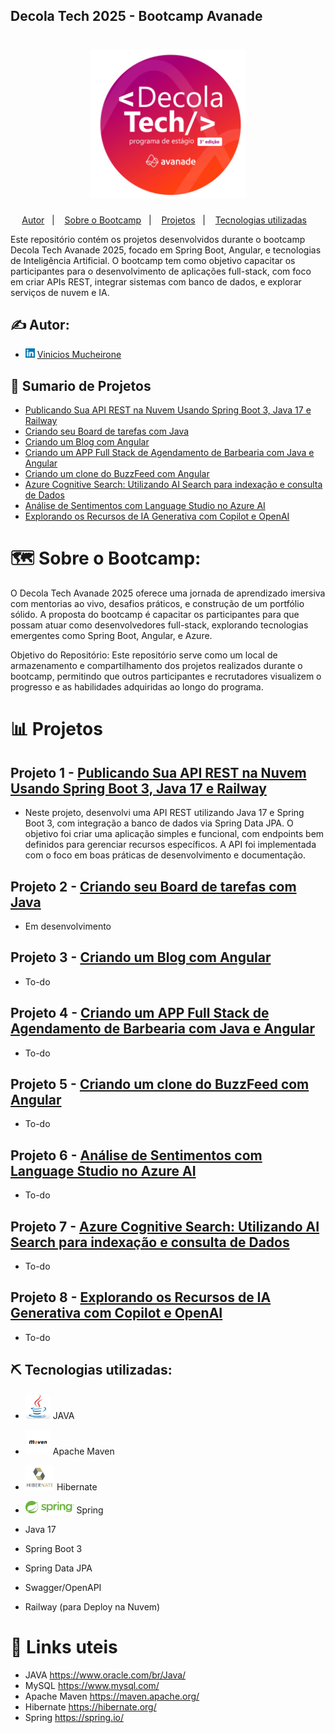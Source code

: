 ## Decola Tech 2025 - Bootcamp Avanade
<h1 align="center">
    <img alt="Gobarber" src="_ExternalFiles/DecolaTech.png" width="250px" />
</h1>

<p align="center">
  <a href="#authors">Autor</a>&nbsp;&nbsp;&nbsp;|&nbsp;&nbsp;&nbsp;
  <a href="#about">Sobre o Bootcamp</a>&nbsp;&nbsp;&nbsp;|&nbsp;&nbsp;&nbsp;
  <a href="#about">Projetos</a>&nbsp;&nbsp;&nbsp;|&nbsp;&nbsp;&nbsp;
  <a href="#tech_utilizadas">Tecnologias utilizadas</a>&nbsp;&nbsp;&nbsp;
</p>

Este repositório contém os projetos desenvolvidos durante o bootcamp Decola Tech Avanade 2025, focado em Spring Boot, Angular, e tecnologias de Inteligência Artificial. O bootcamp tem como objetivo capacitar os participantes para o desenvolvimento de aplicações full-stack, com foco em criar APIs REST, integrar sistemas com banco de dados, e explorar serviços de nuvem e IA.



## ✍️ Autor:  <a name = "authors"></a>
- <img src="_ExternalFiles/linkedln.png" height=15px> [Vinicios Mucheirone](https://www.linkedin.com/in/viniciosmucheirone/)


## 📝 Sumario de Projetos
- [Publicando Sua API REST na Nuvem Usando Spring Boot 3, Java 17 e Railway](#authors)
- [Criando seu Board de tarefas com Java](#authors)
- [Criando um Blog com Angular](#authors)
- [Criando um APP Full Stack de Agendamento de Barbearia com Java e Angular](#authors)
- [Criando um clone do BuzzFeed com Angular](#authors)
- [Azure Cognitive Search: Utilizando AI Search para indexação e consulta de Dados](#authors)
- [Análise de Sentimentos com Language Studio no Azure AI](#authors)
- [Explorando os Recursos de IA Generativa com Copilot e OpenAI](#authors)

# 🗺️ Sobre o Bootcamp:

O Decola Tech Avanade 2025 oferece uma jornada de aprendizado imersiva com mentorias ao vivo, desafios práticos, e construção de um portfólio sólido. A proposta do bootcamp é capacitar os participantes para que possam atuar como desenvolvedores full-stack, explorando tecnologias emergentes como Spring Boot, Angular, e Azure.

Objetivo do Repositório:
Este repositório serve como um local de armazenamento e compartilhamento dos projetos realizados durante o bootcamp, permitindo que outros participantes e recrutadores visualizem o progresso e as habilidades adquiridas ao longo do programa.


# 📊 Projetos <a name = "planejamento"></a>

## Projeto 1 - [Publicando Sua API REST na Nuvem Usando Spring Boot 3, Java 17 e Railway](https://github.com/viniciosmucheirone/DIO-Decola-Tech2025/tree/main/Biblioteca-API)
- Neste projeto, desenvolvi uma API REST utilizando Java 17 e Spring Boot 3, com integração a banco de dados via Spring Data JPA. O objetivo foi criar uma aplicação simples e funcional, com endpoints bem definidos para gerenciar recursos específicos. A API foi implementada com o foco em boas práticas de desenvolvimento e documentação.

## Projeto 2 - [Criando seu Board de tarefas com Java](https://github.com/viniciosmucheirone/DIO-Decola-Tech2025/tree/main/Board)
- Em desenvolvimento


## Projeto 3 - [Criando um Blog com Angular](https://github.com/viniciosmucheirone/DIO-Decola-Tech2025/tree/main/Blog-Angular)
- To-do


## Projeto 4 - [Criando um APP Full Stack de Agendamento de Barbearia com Java e Angular](https://github.com/viniciosmucheirone/DIO-Decola-Tech2025/tree/main/APP-Barbearia)
- To-do



## Projeto 5 - [Criando um clone do BuzzFeed com Angular](https://github.com/viniciosmucheirone/DIO-Decola-Tech2025/tree/main/BuzzFeed)
- To-do


## Projeto 6 - [Análise de Sentimentos com Language Studio no Azure AI](https://github.com/viniciosmucheirone/DIO-Decola-Tech2025/tree/main/Language-Studio-Azure-IA)
- To-do



## Projeto 7 - [Azure Cognitive Search: Utilizando AI Search para indexação e consulta de Dados](https://github.com/viniciosmucheirone/DIO-Decola-Tech2025/tree/main/Azure-Cognitive-Search)
- To-do


## Projeto 8 - [Explorando os Recursos de IA Generativa com Copilot e OpenAI](https://github.com/viniciosmucheirone/DIO-Decola-Tech2025/tree/main/IA-Generativa-Copilot-OpenIA)
- To-do


## ⛏️ Tecnologias utilizadas: 
- [<img src="_ExternalFiles/java.jpg" height=40px>](https://www.oracle.com/br/Java/) JAVA
- [<img src="_ExternalFiles/maven.jpg" height=40px>](https://maven.apache.org/) Apache Maven
- [<img src="_ExternalFiles/hibernate.png" height=40px>](https://hibernate.org/) Hibernate
- [<img src="_ExternalFiles/spring.png" height=20px>](https://spring.io/) Spring

- Java 17
- Spring Boot 3
- Spring Data JPA
- Swagger/OpenAPI
- Railway (para Deploy na Nuvem)

# 💾 Links uteis <a name = "links"></a>

- JAVA https://www.oracle.com/br/Java/
- MySQL https://www.mysql.com/
- Apache Maven https://maven.apache.org/
- Hibernate https://hibernate.org/
- Spring https://spring.io/

